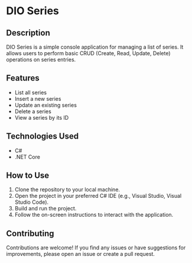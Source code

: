 # DIO Series

## Description
DIO Series is a simple console application for managing a list of series. It allows users to perform basic CRUD (Create, Read, Update, Delete) operations on series entries.

## Features
- List all series
- Insert a new series
- Update an existing series
- Delete a series
- View a series by its ID

## Technologies Used
- C#
- .NET Core

## How to Use
1. Clone the repository to your local machine.
2. Open the project in your preferred C# IDE (e.g., Visual Studio, Visual Studio Code).
3. Build and run the project.
4. Follow the on-screen instructions to interact with the application.

## Contributing
Contributions are welcome! If you find any issues or have suggestions for improvements, please open an issue or create a pull request.
